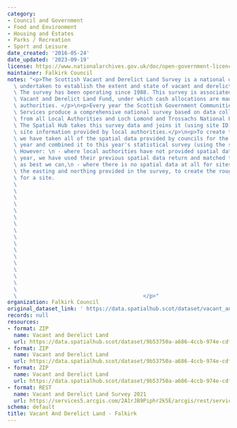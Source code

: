 ```yaml
---
category:
- Council and Government
- Food and Environment
- Housing and Estates
- Parks / Recreation
- Sport and Leisure
date_created: '2016-05-24'
date_updated: '2023-09-19'
license: https://www.nationalarchives.gov.uk/doc/open-government-licence/version/3/
maintainer: Falkirk Council
notes: "<p>The Scottish Vacant and Derelict Land Survey is a national data collection\
  \ undertaken to establish the extent and state of vacant and derelict land in Scotland.\
  \ The survey has been operating since 1988. This survey is associated with the Scottish\
  \ Vacant and Derelict Land Fund, under which cash allocations are made to local\
  \ authorities. </p>\n<p>Every year the Scottish Government Communities Analytical\
  \ Services produce a comprehensive national survey based on data collected and processed\
  \ from all Local Authorities and Loch Lomond and Trossachs National Park Authority.\
  \ The Spatial Hub takes this survey data and joins it (using site ID) to the polygon\
  \ site information provided by local authorities.</p>\n<p>To create this dataset\
  \ we have taken all of the spatial data provided by councils for the current survey\
  \ year and combined it to this year's statistical survey (using the site reference).\
  \ However: \n - where local authorities have not provided spatial data for the current\
  \ year, we have used their previous spatial data return and matched the survey data\
  \ as best we can,\n - where there is no spatial data at all for sites we have buffered\
  \ the easting and northing provided in the survey, to create the rough polygon area\
  \ for a site.                                                                  \
  \                                                                              \
  \                                                                              \
  \                                                                              \
  \                                                                              \
  \                                                                              \
  \                                                                              \
  \                                                                              \
  \                                                                              \
  \                                                                              \
  \                                                                              \
  \                                                                              \
  \                                                                              \
  \                                                                              \
  \                                                                              \
  \                                                                              \
  \                                                                              \
  \                                                                              \
  \                                        </p>"
organization: Falkirk Council
original_dataset_link: ' https://data.spatialhub.scot/dataset/vacant_and_derelict_land-fa'
records: null
resources:
- format: ZIP
  name: Vacant and Derelict Land
  url: https://data.spatialhub.scot/dataset/9b53750a-a686-4ccb-974e-cdfea008686c/resource/910b2431-4cb2-486f-8529-0d15f7bdda44/download/20200929_vdl_by_la_fa.zip
- format: ZIP
  name: Vacant and Derelict Land
  url: https://data.spatialhub.scot/dataset/9b53750a-a686-4ccb-974e-cdfea008686c/resource/a795925d-fda6-4840-9df6-2b2099d47181/download/falkirk_2020.zip
- format: ZIP
  name: Vacant and Derelict Land
  url: https://data.spatialhub.scot/dataset/9b53750a-a686-4ccb-974e-cdfea008686c/resource/cda64e15-8942-4969-b826-3d3bad48a15a/download/falkirk.zip
- format: REST
  name: Vacant and Derelict Land Survey 2021
  url: https://services5.arcgis.com/2A1rJB9Piphr2k5E/arcgis/rest/services/Falkirk_Vacant_Derelict_Land_Survey_2021/FeatureServer/0/query?outFields=*&where=1%3D1
schema: default
title: Vacant And Derelict Land - Falkirk
---
```

